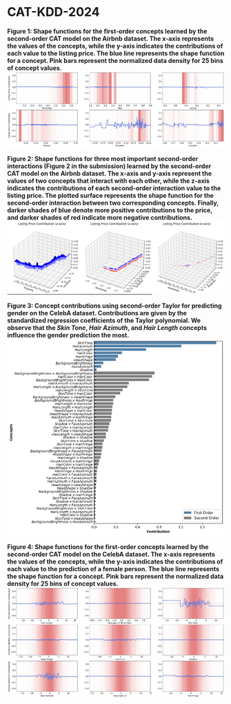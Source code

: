 # CAT-KDD-2024
**Figure 1: Shape functions for the first-order concepts learned by the second-order CAT model on the Airbnb dataset. The x-axis represents the values of the concepts, while the y-axis indicates the contributions of each value to the listing price. The blue line represents the shape function for a concept. Pink bars represent the normalized data density for 25 bins of concept values.**
![Figure 1](./airbnb_shape_functions.png)


**Figure 2: Shape functions for three most important second-order interactions (Figure 2 in the submission) learned by the second-order CAT model on the Airbnb dataset. The x-axis and y-axis represent the values of two concepts that interact with each other, while the z-axis indicates the contributions of each second-order interaction value to the listing price. The plotted surface represents the shape function for the second-order interaction between two corresponding concepts. Finally, darker shades of blue denote more positive contributions to the price, and darker shades of red indicate more negative contributions.**
![Figure 2](./airbnb_shape_functions_order2.png)


**Figure 3: Concept contributions using second-order Taylor for predicting gender on the CelebA dataset. Contributions are given by the standardized regression coefficients of the Taylor polynomial. We observe that the _Skin Tone_, _Hair Azimuth_, and _Hair Length_ concepts influence the gender prediction the most.**
![Figure 3](./CelebA_taylor2_contributions.png)

**Figure 4: Shape functions for the first-order concepts learned by the second-order CAT model on the CelebA dataset. The x-axis represents the values of the concepts, while the y-axis indicates the contributions of each value to the prediction of a female person. The blue line represents the shape function for a concept. Pink bars represent the normalized data density for 25 bins of concept values.**
![Figure 4](./CelebA_shape_functions.png)
